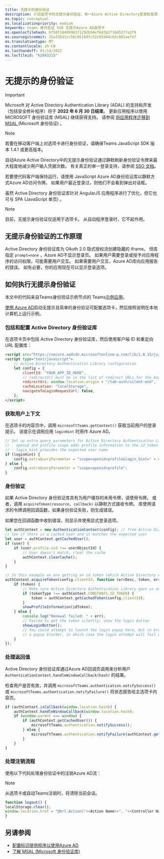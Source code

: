 ```yaml
---
title: 无提示的身份验证
description: 介绍选项卡的无提示身份验证、单一Azure Active Directory登录和登录
ms.topic: conceptual
ms.localizationpriority: medium
keywords: teams 身份验证 SSO 无提示Azure AD选项卡
ms.openlocfilehash: bf50f1840996371292b94ef6d3b2f16d5377a3f9
ms.sourcegitcommit: 25a33b31cc56c05169fc52c65d44c65c601aefef
ms.translationtype: MT
ms.contentlocale: zh-CN
ms.lasthandoff: 01/14/2022
ms.locfileid: "62043215"
---
```

# <a name="silent-authentication"></a>无提示的身份验证

> [!IMPORTANT]
> Microsoft 对 Active Directory Authentication Library (ADAL) 的支持和开发（包括安全修补程序）将于 **2022 年 6 月 30 日结束**。 更新应用程序以使用 MICROSOFT 身份验证库 (MSAL) 继续获得支持。 请参阅 [将应用程序迁移到 MSAL ](/azure/active-directory/develop/msal-migration) (Microsoft 身份验证) 。

> [!NOTE]
> 若要在移动客户端上对选项卡进行身份验证，请确保Teams JavaScript SDK 版本 1.4.1 或更高版本。

自动Azure Active Directory中的无提示身份验证通过静默刷新身份验证令牌来最大程度地减少用户输入凭据次数。 有关真正的单一登录支持，请参阅 [SSO 文档](~/tabs/how-to/authentication/auth-aad-sso.md)。

若要使代码客户端保持运行，请使用 JavaScript Azure AD身份验证库以静默方式Azure AD访问令牌。 [](/azure/active-directory/develop/active-directory-authentication-libraries) 如果用户最近登录过，则他们不会看到弹出对话框。

虽然 Active Directory 身份验证库针对 AngularJS 应用程序进行了优化，但它也可与 SPA (JavaScript 单页) 。

> [!NOTE]
> 目前，无提示身份验证仅适用于选项卡。 从自动程序登录时，它不起作用。

## <a name="how-silent-authentication-works"></a>无提示身份验证的工作原理

Active Directory 身份验证库为 OAuth 2.0 隐式授权流创建隐藏的 iframe。 但库指定 `prompt=none` ，Azure AD不显示登录页。 如果用户需要登录或授予对应用程序的访问权限，可能需要用户交互。 如果需要用户交互，Azure AD库向应用报告的错误。 如有必要，你的应用现在可以显示登录选项。

## <a name="how-to-do-silent-authentication"></a>如何执行无提示身份验证

本文中的代码来自Teams身份验证示例节点的 Teams[示例应用](https://github.com/OfficeDev/Microsoft-Teams-Samples/blob/main/samples/app-auth/nodejs/src/views/tab/silent/silent.hbs)。

[使用 Azure AD](https://github.com/OfficeDev/Microsoft-Teams-Samples/tree/main/samples/tab-channel-group-config-page-auth/csharp)启动无提示且简单的身份验证可配置选项卡，然后按照说明在本地计算机上运行示例。

### <a name="include-and-configure-active-directory-authentication-library"></a>包括和配置 Active Directory 身份验证库

在选项卡页中包括 Active Directory 身份验证库，然后使用客户端 ID 和重定向 URL 配置库：

```html
<script src="https://secure.aadcdn.microsoftonline-p.com/lib/1.0.15/js/adal.min.js" integrity="sha384-lIk8T3uMxKqXQVVfFbiw0K/Nq+kt1P3NtGt/pNexiDby2rKU6xnDY8p16gIwKqgI" crossorigin="anonymous"></script>
<script type="text/javascript">
    // Active Directory Authentication Library configuration
    let config = {
        clientId: "YOUR_APP_ID_HERE",
        // redirectUri must be in the list of redirect URLs for the Azure AD app
        redirectUri: window.location.origin + "/tab-auth/silent-end",
        cacheLocation: "localStorage",
        navigateToLoginRequestUrl: false,
    };
</script>
```

### <a name="get-the-user-context"></a>获取用户上下文

在选项卡的内容页中，调用 `microsoftTeams.getContext()` 获取当前用户的登录提示。 该提示在调用应用 `loginHint` 时用作 Azure AD。

```javascript
// Set up extra query parameters for Active Directory Authentication Library
// - openid and profile scope adds profile information to the id_token
// - login_hint provides the expected user name
if (loginHint) {
    config.extraQueryParameter = "scope=openid+profile&login_hint=" + encodeURIComponent(loginHint);
} else {
    config.extraQueryParameter = "scope=openid+profile";
}
```

### <a name="authenticate"></a>身份验证

如果 Active Directory 身份验证库具有为用户缓存的未用令牌，请使用令牌。 或者，调用 `acquireToken(resource, callback)` 以静默方式接收令牌。 库使用请求的令牌调用回调函数，如果身份验证失败，则生成错误。

如果您在回调函数中收到错误，则显示并使用显式登录选项。

```javascript
let authContext = new AuthenticationContext(config); // from Active Directory Authentication Library
// See if there is a cached user and it matches the expected user
let user = authContext.getCachedUser();
if (user) {
    if (user.profile.oid !== userObjectId) {
        // User doesn't match, clear the cache
        authContext.clearCache();
    }
}

// In this example we are getting an id token (which Active Directory Authentication Library returns if we ask for resource = clientId)
authContext.acquireToken(config.clientId, function (errDesc, token, err, tokenType) {
    if (token) {
        // Make sure Active Directory Authentication Library gave us an ID token
        if (tokenType !== authContext.CONSTANTS.ID_TOKEN) {
            token = authContext.getCachedToken(config.clientId);
        }
        showProfileInformation(idToken);
    } else {
        console.log("Renewal failed: " + err);
        // Failed to get the token silently; show the login button
        showLoginButton();
        // You could attempt to launch the login popup here, but in browsers this could be blocked by
        // a popup blocker, in which case the login attempt will fail with the reason FailedToOpenWindow.
    }
});
```

### <a name="process-the-return-value"></a>处理返回值

Active Directory 身份验证库通过Azure AD回调页调用来分析用户 `AuthenticationContext.handleWindowCallback(hash)` 的结果。

检查用户是否有效，并调用 `microsoftTeams.authentication.notifySuccess()` 或 `microsoftTeams.authentication.notifyFailure()` 将状态报告给主选项卡内容页。

```javascript
if (authContext.isCallback(window.location.hash)) {
    authContext.handleWindowCallback(window.location.hash);
    if (window.parent === window) {
        if (authContext.getCachedUser()) {
            microsoftTeams.authentication.notifySuccess();
        } else {
            microsoftTeams.authentication.notifyFailure(authContext.getLoginError());
        }
    }
}
```

### <a name="handle-the-sign-out-flow"></a>处理注销流程

使用以下代码处理身份验证中的注销Azure AD流：

> [!NOTE]
> 从选项卡或自动Teams注销时，将清除当前会话。

```javascript
function logout() {
localStorage.clear();
window.location.href = "@Url.Action("<<Action Name>>", "<<Controller Name>>")";
}
```

## <a name="see-also"></a>另请参阅

* [配置标识提供程序以使用Azure AD](../../../concepts/authentication/configure-identity-provider.md)
* [了解 MSAL (Microsoft 身份验证库) ](/azure/active-directory/develop/msal-overview)
